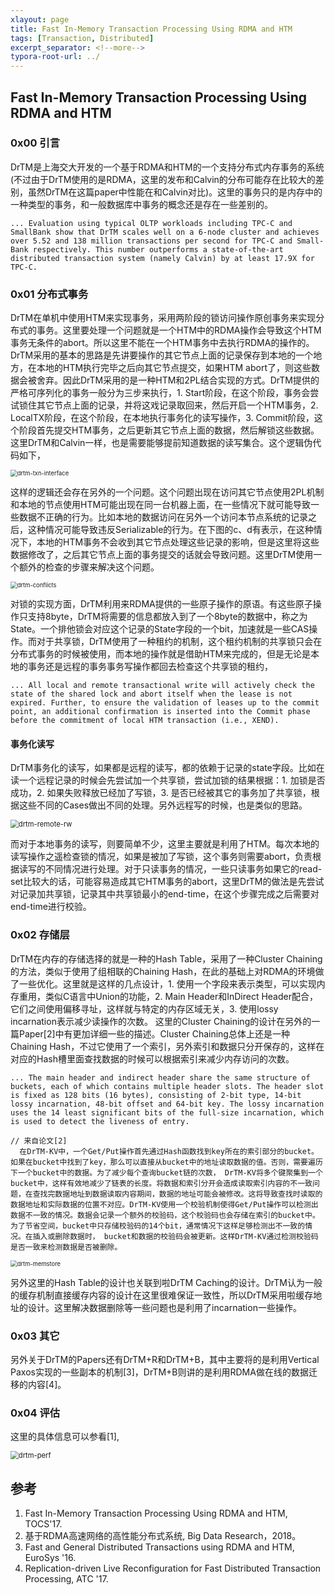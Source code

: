 ```yaml
---
xlayout: page
title: Fast In-Memory Transaction Processing Using RDMA and HTM
tags: [Transaction, Distributed]
excerpt_separator: <!--more-->
typora-root-url: ../
---
```


## Fast In-Memory Transaction Processing Using RDMA and HTM

### 0x00 引言

  DrTM是上海交大开发的一个基于RDMA和HTM的一个支持分布式内存事务的系统(不过由于DrTM使用的是RDMA，这里的发布和Calvin的分布可能存在比较大的差别，虽然DrTM在这篇paper中性能在和Calvin对比)。这里的事务只的是内存中的一种类型的事务，和一般数据库中事务的概念还是存在一些差别的。

```
... Evaluation using typical OLTP workloads including TPC-C and SmallBank show that DrTM scales well on a 6-node cluster and achieves over 5.52 and 138 million transactions per second for TPC-C and Small- Bank respectively. This number outperforms a state-of-the-art distributed transaction system (namely Calvin) by at least 17.9X for TPC-C.
```

### 0x01 分布式事务

  DrTM在单机中使用HTM来实现事务，采用两阶段的锁访问操作原创事务来实现分布式的事务。这里要处理一个问题就是一个HTM中的RDMA操作会导致这个HTM事务无条件的abort。所以这里不能在一个HTM事务中去执行RDMA的操作的。DrTM采用的基本的思路是先讲要操作的其它节点上面的记录保存到本地的一个地方，在本地的HTM执行完毕之后向其它节点提交，如果HTM abort了，则这些数据会被舍弃。因此DrTM采用的是一种HTM和2PL结合实现的方式。DrTM提供的严格可序列化的事务一般分为三步来执行，1. Start阶段，在这个阶段，事务会尝试锁住其它节点上面的记录，并将这戏记录取回来，然后开启一个HTM事务，2. LocalTX阶段，在这个阶段，在本地执行事务化的读写操作，3. Commit阶段，这个阶段首先提交HTM事务，之后更新其它节点上面的数据，然后解锁这些数据。这里DrTM和Calvin一样，也是需要能够提前知道数据的读写集合。这个逻辑伪代码如下，

<img src="/assets/images/drtm-txn-interface.png" alt="drtm-txn-interface" style="zoom:67%;" />

 这样的逻辑还会存在另外的一个问题。这个问题出现在访问其它节点使用2PL机制和本地的节点使用HTM可能出现在同一台机器上面，在一些情况下就可能导致一些数据不正确的行为。比如本地的数据访问在另外一个访问本节点系统的记录之后，这种情况可能导致违反Serializable的行为。在下图的c、d有表示，在这种情况下，本地的HTM事务不会收到其它节点处理这些记录的影响，但是这里将这些数据修改了，之后其它节点上面的事务提交的话就会导致问题。这里DrTM使用一个额外的检查的步骤来解决这个问题。

<img src="/assets/images/drtm-conflicts.png" alt="drtm-conflicts" style="zoom:67%;" />

  对锁的实现方面，DrTM利用来RDMA提供的一些原子操作的原语。有这些原子操作只支持8byte，DrTM将需要的信息都放入到了一个8byte的数据中，称之为State。一个排他锁会对应这个记录的State字段的一个bit，加速就是一些CAS操作。而对于共享锁，DrTM使用了一种租约的机制，这个租约机制的共享锁只会在分布式事务的时候被使用，而本地的操作就是借助HTM来完成的，但是无论是本地的事务还是远程的事务事务写操作都回去检查这个共享锁的租约，

```
... All local and remote transactional write will actively check the state of the shared lock and abort itself when the lease is not expired. Further, to ensure the validation of leases up to the commit point, an additional confirmation is inserted into the Commit phase before the commitment of local HTM transaction (i.e., XEND).
```

#### 事务化读写

  DrTM事务化的读写，如果都是远程的读写，都的依赖于记录的state字段。比如在读一个远程记录的时候会先尝试加一个共享锁，尝试加锁的结果根据：1. 加锁是否成功，2. 如果失败释放已经加了写锁，3. 是否已经被其它的事务加了共享锁，根据这些不同的Cases做出不同的处理。另外远程写的时候，也是类似的思路。

<img src="/assets/images/drtm-remote-rw.png" alt="drtm-remote-rw" style="zoom:80%;" />

  而对于本地事务的读写，则要简单不少，这里主要就是利用了HTM。每次本地的读写操作之遥检查锁的情况，如果是被加了写锁，这个事务则需要abort，负责根据读写的不同情况进行处理。对于只读事务的情况，一些只读事务如果它的read-set比较大的话，可能容易造成其它HTM事务的abort，这里DrTM的做法是先尝试对记录加共享锁，记录其中共享锁最小的end-time，在这个步骤完成之后需要对end-time进行校验。

### 0x02 存储层

  DrTM在内存的存储选择的就是一种的Hash Table，采用了一种Cluster Chaining的方法，类似于使用了组相联的Chaining Hash，在此的基础上对RDMA的环境做了一些优化。这里就是这样的几点设计，1. 使用一个字段来表示类型，可以实现内存重用，类似C语言中Union的功能，2. Main Header和InDirect Header配合，它们之间使用偏移寻址，这样就与特定的内存区域无关，3. 使用lossy incarnation表示减少读操作的次数。 这里的Cluster Chaining的设计在另外的一篇Paper[2]中有更加详细一些的描述。Cluster Chaining总体上还是一种Chaining Hash，不过它使用了一个索引，另外索引和数据只分开保存的，这样在对应的Hash槽里面查找数据的时候可以根据索引来减少内存访问的次数。

```
... The main header and indirect header share the same structure of buckets, each of which contains multiple header slots. The header slot is fixed as 128 bits (16 bytes), consisting of 2-bit type, 14-bit lossy incarnation, 48-bit offset and 64-bit key. The lossy incarnation uses the 14 least significant bits of the full-size incarnation, which is used to detect the liveness of entry.

// 来自论文[2]
  在DrTM-KV中，一个Get/Put操作首先通过Hash函数找到key所在的索引部分的bucket。如果在bucket中找到了key，那么可以直接从bucket中的地址读取数据的值。否则，需要遍历下一个bucket中的数据。为了减少每个查询bucket链的次数， DrTM-KV将多个键聚集到一个bucket中，这样有效地减少了链表的长度。将数据和索引分开会造成读取索引内容的不一致问 题，在查找完数据地址到数据读取内容期间，数据的地址可能会被修改。这将导致查找时读取的数据地址和实际数据的位置不对应。DrTM-KV使用一个校验机制使得Get/Put操作可以检测出数据不一致的情况。数据会记录一个额外的校验码，这个校验码也会存储在索引的bucket中。为了节省空间，bucket中只存储校验码的14个bit，通常情况下这样足够检测出不一致的情况。在插入或删除数据时， bucket和数据的校验码会被更新。这样DrTM-KV通过检测校验码是否一致来检测数据是否被删除。
```

<img src="/assets/images/drtm-memstore.png" alt="drtm-memstore" style="zoom:67%;" />

另外这里的Hash Table的设计也关联到啦DrTM Caching的设计。DrTM认为一般的缓存机制直接缓存内容的设计在这里很难保证一致性，所以DrTM采用啦缓存地址的设计。这里解决数据删除等一些问题也是利用了incarnation一些操作。

### 0x03 其它

 另外关于DrTM的Papers还有DrTM+R和DrTM+B，其中主要将的是利用Vertical Paxos实现的一些副本的机制[3]，DrTM+B则讲的是利用RDMA做在线的数据迁移的内容[4]。

### 0x04 评估

  这里的具体信息可以参看[1],

<img src="/assets/images/drtm-perf.png" alt="drtm-perf" style="zoom:80%;" />

## 参考

1. Fast In-Memory Transaction Processing Using RDMA and HTM, TOCS'17.
2. 基于RDMA高速网络的高性能分布式系统, Big Data Research，2018。
3. Fast and General Distributed Transactions using RDMA and HTM, EuroSys '16.
4. Replication-driven Live Reconfiguration for Fast Distributed Transaction Processing, ATC '17.

